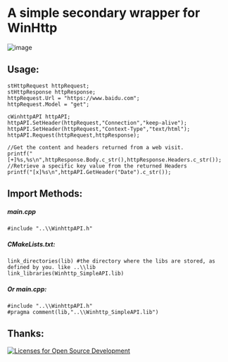 # A simple secondary wrapper for WinHttp

![image](https://learn.microsoft.com/en-us/windows/win32/winhttp/images/art-winhttp3.png)
## Usage:
```
stHttpRequest httpRequest;
stHttpResponse httpResponse;
httpRequest.Url = "https://www.baidu.com";
httpRequest.Model = "get";

cWinhttpAPI httpAPI;
httpAPI.SetHeader(httpRequest,"Connection","keep-alive");
httpAPI.SetHeader(httpRequest,"Context-Type","text/html");
httpAPI.Request(httpRequest,httpResponse);

//Get the content and headers returned from a web visit.
printf("[+]%s,%s\n",httpResponse.Body.c_str(),httpResponse.Headers.c_str());
//Retrieve a specific key value from the returned Headers
printf("[x]%s\n",httpAPI.GetHeader("Date").c_str());
```

## Import Methods:
##### main.cpp
```
#include "..\\WinhttpAPI.h"
```
##### CMakeLists.txt:
```
link_directories(lib) #the directory where the libs are stored, as defined by you. like ..\\lib
link_libraries(Winhttp_SimpleAPI.lib)
```
##### Or main.cpp:
```
#include "..\\WinhttpAPI.h"
#pragma comment(lib,"..\\Winhttp_SimpleAPI.lib")
```
## Thanks:
[![Licenses for Open Source Development](https://img.shields.io/badge/JetBrains-Open%20Source%20License-white?logo=JetBrains&style=plastic)](https://www.jetbrains.com/community/opensource/#support)
